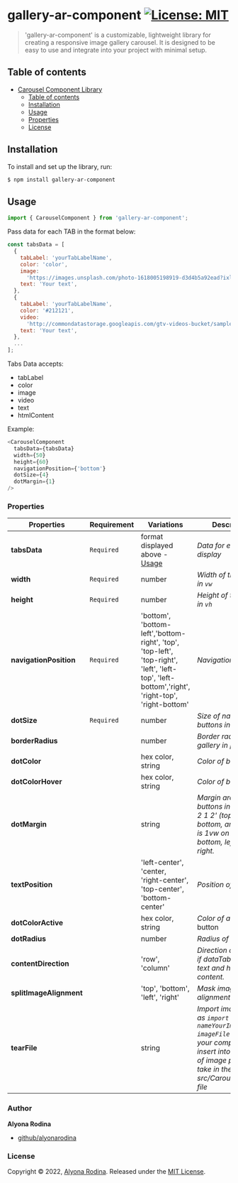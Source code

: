 # gallery-ar-component [![License: MIT](https://img.shields.io/badge/License-MIT-green.svg)](https://opensource.org/licenses/MIT)

> 'gallery-ar-component' is a customizable, lightweight library for creating a responsive image gallery carousel. It is designed to be easy to use and integrate into your project with minimal setup.

## Table of contents

- [Carousel Component Library](#project-name)
  - [Table of contents](#table-of-contents)
  - [Installation](#installation)
  - [Usage](#usage)
  - [Properties](#properties)
  - [License](#license)

## Installation

To install and set up the library, run:

```sh
$ npm install gallery-ar-component
```

## Usage

```js
import { CarouselComponent } from 'gallery-ar-component';
```

Pass data for each TAB in the format below:

```js
const tabsData = [
  {
    tabLabel: 'yourTabLabelName',
    color: 'color',
    image:
      'https://images.unsplash.com/photo-1618005198919-d3d4b5a92ead?ixlib=rb-4.0.3&ixid=MnwxMjA3fDB8MHxwaG90by1wYWdlfHx8fGVufDB8fHx8&auto=format&fit=crop&w=1674&q=80',
    text: 'Your text',
  },
  {
    tabLabel: 'yourTabLabelName',
    color: '#212121',
    video:
      'http://commondatastorage.googleapis.com/gtv-videos-bucket/sample/BigBuckBunny.mp4',
    text: 'Your text',
  },
  ...
];
```

Tabs Data accepts:

- tabLabel
- color
- image
- video
- text
- htmlContent

Example:

```js
<CarouselComponent
  tabsData={tabsData}
  width={50}
  height={60}
  navigationPosition={'bottom'}
  dotSize={4}
  dotMargin={1}
/>
```

### Properties

| Properties              | Requirement | Variations                                                                                                                                     | Description                                                                                                                                                                                                    |
| ----------------------- | ----------- | ---------------------------------------------------------------------------------------------------------------------------------------------- | -------------------------------------------------------------------------------------------------------------------------------------------------------------------------------------------------------------- |
| **tabsData**            | `Required`  | format displayed above - [Usage](#usage)                                                                                                       | _Data for each tab to display_                                                                                                                                                                                 |
| **width**               | `Required`  | number                                                                                                                                         | _Width of the Gallery in `vw`_                                                                                                                                                                                 |
| **height**              | `Required`  | number                                                                                                                                         | _Height of the Gallery in `vh`_                                                                                                                                                                                |
| **navigationPosition**  | `Required`  | 'bottom', 'bottom-left','bottom-right', 'top', 'top-left', 'top-right', 'left', 'left-top', 'left-bottom','right', 'right-top', 'right-bottom' | _Navigation Position_                                                                                                                                                                                          |
| **dotSize**             | `Required`  | number                                                                                                                                         | _Size of navigation buttons in `px`_                                                                                                                                                                           |
| **borderRadius**        |             | number                                                                                                                                         | _Border radius of the gallery in `px`_                                                                                                                                                                         |
| **dotColor**            |             | hex color, string                                                                                                                              | _Color of buttons_                                                                                                                                                                                             |
| **dotColorHover**       |             | hex color, string                                                                                                                              | _Color of buttons_                                                                                                                                                                                             |
| **dotMargin**           |             | string                                                                                                                                         | _Margin around the buttons in `vw`. Ex.: '1 2 1 2' (top, right, bottom, and left), '1' is 1vw on top, bottom, left and right._                                                                                 |
| **textPosition**        |             | 'left-center', 'center, 'right-center', 'top-center', 'bottom-center'                                                                          | _Position of text_                                                                                                                                                                                             |
| **dotColorActive**      |             | hex color, string                                                                                                                              | _Color of active_ button                                                                                                                                                                                       |
| **dotRadius**           |             | number                                                                                                                                         | _Radius of buttons_                                                                                                                                                                                            |
| **contentDirection**    |             | 'row', 'column'                                                                                                                                | _Direction of content if dataTabs contains text and html content._                                                                                                                                             |
| **splitImageAlignment** |             | 'top', 'bottom', 'left', 'right'                                                                                                               | _Mask image alignment._                                                                                                                                                                                        |
| **tearFile**            |             | string                                                                                                                                         | _Import image .png as `import nameYourImage from imageFile.png` in your component and insert into <CarouselComponent tearFile={nameYourImage}/>. Example of image please take in the src/Carousel/images file_ |

### Author

**Alyona Rodina**

- [github/alyonarodina](https://github.com/talrodin)

### License

Copyright © 2022, [Alyona Rodina](https://github.com/TalRodin).
Released under the [MIT License](LICENSE).
